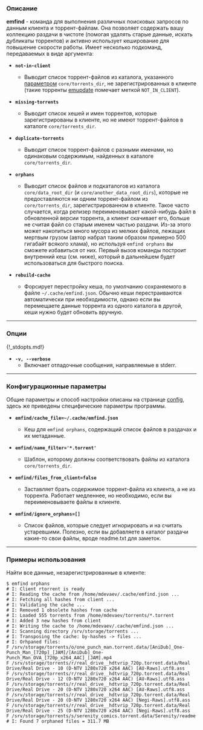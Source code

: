 ### Описание

**emfind** - команда для выполнения различных поисковых запросов по данным клиента и торрент-файлам. Она позволяет содержать вашу коллекцию раздачи в чистоте (помогая удалять старые данные, искать дубликаты торрентов) и активно использует кеширование для повышение скорости работы. Имеет несколько подкоманд, передаваемых в виде аргумента:

* **`not-in-client`**
    * Выводит список торрент-файлов из каталога, указанного [параметром](/config) `core/torrents_dir`, не зарегистрированных в клиенте (такие торренты [emupdate](/emupdate) помечает меткой `NOT_IN_CLIENT`).

* **`missing-torrents`**
    * Выводит список хешей и имен торрентов, которые зарегистрированы в клиенте, но не имеют торрент-файлов в каталоге `core/torrents_dir`.

* **`duplicate-torrents`**
    * Выводит список торрент-файлов с разными именами, но одинаковым содержимым, найденных в каталоге `core/torrents_dir`.

* **`orphans`**
    * Выводит список файлов и подкаталогов из каталога `core/data_root_dir` (и `core/another_data_root_dirs`), которые не предоставляются ни одним торрент-файлом из `core/torrents_dir`, зарегистрированном в клиенте. Такое часто случается, когда релизер переименовывает какой-нибудь файл в обновленной версии торрента, а клиент скачивает его, больше не считая файл со старым именем частью раздачи. Из-за этого может накопиться много мусора из мелких файлов, лежащих мертвым грузом (автор набрал таким образом примерно 500 гигабайт всякого хлама), но используя `emfind orphans` вы сможете избавиться от них. Первый вызов команды построит внутренний кеш (см. ниже), который в дальнейшем будет использоваться для быстрого поиска.

* **`rebuild-cache`**
    * Форсирует перестройку кеша, по умолчанию сохраняемого в файле `~/.cache/emfind.json`. Обычно кеши перестраиваются автоматически при необходимости, однако если вы перемещаете данные торрента из одного каталога в другой, кеши нужно будет обновить вручную.


***
### Опции

{!_stdopts.md!}

* **`-v, --verbose`**
    * Включает отладочные сообщения, направляемые в stderr.


***
### Конфигурационные параметры

Общие параметры и способ настройки описаны на странице [config](/config), здесь же приведены специфические параметры программы.

* **`emfind/cache_file=~/.cache/emfind.json`**
    * Кеш для `emfind orphans`, содержащий список файлов в раздачах и их метаданные.

* **`emfind/name_filter='*.torrent'`**
    * Шаблон, которому должны соответствовать файлы из каталога `core/torrents_dir`.

* **`emfind/files_from_client=false`**
    * Заставляет брать содержимое торрент-файла из клиента, а не из торрента. Работает медленнее, но необходимо, если вы переименовываете файлы в клиенте.

* **`emfind/ignore_orphans=[]`**
    * Список файлов, которые следует игнорировать и на считать устаревшими. Полезно, если вы добавляете в каталог раздачи какие-то свои файлы, вроде readme.txt для заметок.


***
### Примеры использования

Найти все данные, незарегистрированные в клиенте:

```
$ emfind orphans
# I: Client rtorrent is ready
# I: Reading the cache from /home/mdevaev/.cache/emfind.json ...
# I: Fetching all hashes from client ...
# I: Validating the cache ...
# I: Removed 1 obsolete hashes from cache
# I: Loaded 555 torrents from /home/mdevaev/torrents/*.torrent
# I: Added 3 new hashes from client
# I: Writing the cache to /home/mdevaev/.cache/emfind.json ...
# I: Scanning directory /srv/storage/torrents ...
# I: Transposing the cache: by-hashes -> files ...
# I: Orhpaned files:
F /srv/storage/torrents/o/one_punch_man.torrent.data/[AniDub]_One-Punch_Man_[720p]_[JAM]/[AniDub]_One-Punch_Man_OVA_[720p_x264_AAC]_[JAM].mp4
F /srv/storage/torrents/r/real_drive__hdtvrip_720p.torrent.data/Real Drive/Real Drive - 10 (D-NTV 1280x720 x264 AAC) [AU-Raws].utf8.ass
F /srv/storage/torrents/r/real_drive__hdtvrip_720p.torrent.data/Real Drive/Real Drive - 12 (D-NTV 1280x720 x264 AAC) [AU-Raws].utf8.ass
F /srv/storage/torrents/r/real_drive__hdtvrip_720p.torrent.data/Real Drive/Real Drive - 20 (D-NTV 1280x720 x264 AAC) [AU-Raws].utf8.ass
F /srv/storage/torrents/r/real_drive__hdtvrip_720p.torrent.data/Real Drive/Real Drive - 20 (D-NTV 1280x720 x264 AAC) [Negi-Raws].utf8.ass
F /srv/storage/torrents/r/real_drive__hdtvrip_720p.torrent.data/Real Drive/Real Drive - 25 (D-NTV 1280x720 x264 AAC) [Negi-Raws].utf8.ass
F /srv/storage/torrents/s/serenity_comics.torrent.data/Serenity/readme
# I: Found 7 orphaned files = 311.7 MB
```
